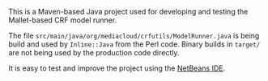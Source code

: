 This is a Maven-based Java project used for developing and testing the
Mallet-based CRF model runner.

The file `src/main/java/org/mediacloud/crfutils/ModelRunner.java` is being
build and used by `Inline::Java` from the Perl code. Binary builds in `target/`
are not being used by the production code directly.

It is easy to test and improve the project using the
[NetBeans IDE](https://netbeans.org).
